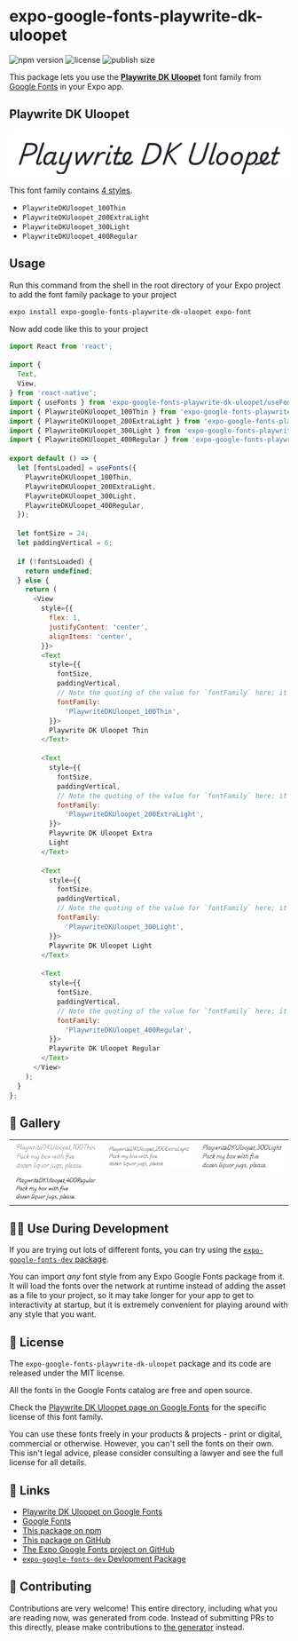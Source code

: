 # expo-google-fonts-playwrite-dk-uloopet

![npm version](https://flat.badgen.net/npm/v/expo-google-fonts-playwrite-dk-uloopet)
![license](https://flat.badgen.net/github/license/expo/google-fonts)
![publish size](https://flat.badgen.net/packagephobia/install/expo-google-fonts-playwrite-dk-uloopet)

This package lets you use the [**Playwrite DK Uloopet**](https://fonts.google.com/specimen/Playwrite+DK+Uloopet) font family from [Google Fonts](https://fonts.google.com/) in your Expo app.

## Playwrite DK Uloopet

![Playwrite DK Uloopet](./font-family.png)

This font family contains [4 styles](#-gallery).

- `PlaywriteDKUloopet_100Thin`
- `PlaywriteDKUloopet_200ExtraLight`
- `PlaywriteDKUloopet_300Light`
- `PlaywriteDKUloopet_400Regular`

## Usage

Run this command from the shell in the root directory of your Expo project to add the font family package to your project
```sh
expo install expo-google-fonts-playwrite-dk-uloopet expo-font
```

Now add code like this to your project
```js
import React from 'react';

import {
  Text,
  View,
} from 'react-native';
import { useFonts } from 'expo-google-fonts-playwrite-dk-uloopet/useFonts';
import { PlaywriteDKUloopet_100Thin } from 'expo-google-fonts-playwrite-dk-uloopet/100Thin';
import { PlaywriteDKUloopet_200ExtraLight } from 'expo-google-fonts-playwrite-dk-uloopet/200ExtraLight';
import { PlaywriteDKUloopet_300Light } from 'expo-google-fonts-playwrite-dk-uloopet/300Light';
import { PlaywriteDKUloopet_400Regular } from 'expo-google-fonts-playwrite-dk-uloopet/400Regular';

export default () => {
  let [fontsLoaded] = useFonts({
    PlaywriteDKUloopet_100Thin,
    PlaywriteDKUloopet_200ExtraLight,
    PlaywriteDKUloopet_300Light,
    PlaywriteDKUloopet_400Regular,
  });

  let fontSize = 24;
  let paddingVertical = 6;

  if (!fontsLoaded) {
    return undefined;
  } else {
    return (
      <View
        style={{
          flex: 1,
          justifyContent: 'center',
          alignItems: 'center',
        }}>
        <Text
          style={{
            fontSize,
            paddingVertical,
            // Note the quoting of the value for `fontFamily` here; it expects a string!
            fontFamily:
              'PlaywriteDKUloopet_100Thin',
          }}>
          Playwrite DK Uloopet Thin
        </Text>

        <Text
          style={{
            fontSize,
            paddingVertical,
            // Note the quoting of the value for `fontFamily` here; it expects a string!
            fontFamily:
              'PlaywriteDKUloopet_200ExtraLight',
          }}>
          Playwrite DK Uloopet Extra
          Light
        </Text>

        <Text
          style={{
            fontSize,
            paddingVertical,
            // Note the quoting of the value for `fontFamily` here; it expects a string!
            fontFamily:
              'PlaywriteDKUloopet_300Light',
          }}>
          Playwrite DK Uloopet Light
        </Text>

        <Text
          style={{
            fontSize,
            paddingVertical,
            // Note the quoting of the value for `fontFamily` here; it expects a string!
            fontFamily:
              'PlaywriteDKUloopet_400Regular',
          }}>
          Playwrite DK Uloopet Regular
        </Text>
      </View>
    );
  }
};

```

## 🔡 Gallery


||||
|-|-|-|
|![PlaywriteDKUloopet_100Thin](.//100Thin/PlaywriteDKUloopet_100Thin.ttf.png)|![PlaywriteDKUloopet_200ExtraLight](.//200ExtraLight/PlaywriteDKUloopet_200ExtraLight.ttf.png)|![PlaywriteDKUloopet_300Light](.//300Light/PlaywriteDKUloopet_300Light.ttf.png)||
|![PlaywriteDKUloopet_400Regular](.//400Regular/PlaywriteDKUloopet_400Regular.ttf.png)||||


## 👩‍💻 Use During Development

If you are trying out lots of different fonts, you can try using the [`expo-google-fonts-dev` package](https://github.com/freeboub/google-fonts/tree/master/font-packages/dev#readme).

You can import *any* font style from any Expo Google Fonts package from it. It will load the fonts
over the network at runtime instead of adding the asset as a file to your project, so it may take longer
for your app to get to interactivity at startup, but it is extremely convenient
for playing around with any style that you want.

## 📖 License

The `expo-google-fonts-playwrite-dk-uloopet` package and its code are released under the MIT license.

All the fonts in the Google Fonts catalog are free and open source.

Check the [Playwrite DK Uloopet page on Google Fonts](https://fonts.google.com/specimen/Playwrite+DK+Uloopet) for the specific license of this font family.

You can use these fonts freely in your products & projects - print or digital, commercial or otherwise. However, you can't sell the fonts on their own. This isn't legal advice, please consider consulting a lawyer and see the full license for all details.

## 🔗 Links

- [Playwrite DK Uloopet on Google Fonts](https://fonts.google.com/specimen/Playwrite+DK+Uloopet)
- [Google Fonts](https://fonts.google.com/)
- [This package on npm](https://www.npmjs.com/package/expo-google-fonts-playwrite-dk-uloopet)
- [This package on GitHub](https://github.com/freeboub/google-fonts/tree/master/font-packages/playwrite-dk-uloopet)
- [The Expo Google Fonts project on GitHub](https://github.com/freeboub/google-fonts)
- [`expo-google-fonts-dev` Devlopment Package](https://github.com/freeboub/google-fonts/tree/master/font-packages/dev)

## 🤝 Contributing

Contributions are very welcome! This entire directory, including what you are reading now, was generated from code. Instead of submitting PRs to this directly, please make contributions to [the generator](https://github.com/freeboub/google-fonts/tree/master/packages/generator) instead.
